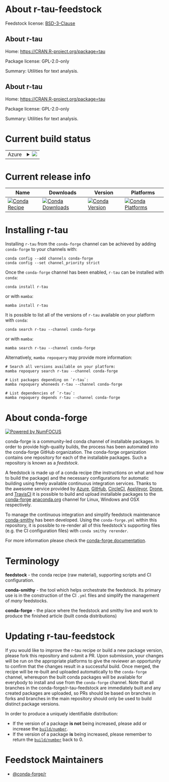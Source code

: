 About r-tau-feedstock
=====================

Feedstock license: [BSD-3-Clause](https://github.com/conda-forge/r-tau-feedstock/blob/main/LICENSE.txt)


About r-tau
-----------

Home: https://CRAN.R-project.org/package=tau

Package license: GPL-2.0-only

Summary: Utilities for text analysis.

About r-tau
-----------

Home: https://CRAN.R-project.org/package=tau

Package license: GPL-2.0-only

Summary: Utilities for text analysis.

Current build status
====================


<table>
    
  <tr>
    <td>Azure</td>
    <td>
      <details>
        <summary>
          <a href="https://dev.azure.com/conda-forge/feedstock-builds/_build/latest?definitionId=13735&branchName=main">
            <img src="https://dev.azure.com/conda-forge/feedstock-builds/_apis/build/status/r-tau-feedstock?branchName=main">
          </a>
        </summary>
        <table>
          <thead><tr><th>Variant</th><th>Status</th></tr></thead>
          <tbody><tr>
              <td>linux_64_r_base4.3</td>
              <td>
                <a href="https://dev.azure.com/conda-forge/feedstock-builds/_build/latest?definitionId=13735&branchName=main">
                  <img src="https://dev.azure.com/conda-forge/feedstock-builds/_apis/build/status/r-tau-feedstock?branchName=main&jobName=linux&configuration=linux%20linux_64_r_base4.3" alt="variant">
                </a>
              </td>
            </tr><tr>
              <td>linux_64_r_base4.4</td>
              <td>
                <a href="https://dev.azure.com/conda-forge/feedstock-builds/_build/latest?definitionId=13735&branchName=main">
                  <img src="https://dev.azure.com/conda-forge/feedstock-builds/_apis/build/status/r-tau-feedstock?branchName=main&jobName=linux&configuration=linux%20linux_64_r_base4.4" alt="variant">
                </a>
              </td>
            </tr><tr>
              <td>osx_64_r_base4.3</td>
              <td>
                <a href="https://dev.azure.com/conda-forge/feedstock-builds/_build/latest?definitionId=13735&branchName=main">
                  <img src="https://dev.azure.com/conda-forge/feedstock-builds/_apis/build/status/r-tau-feedstock?branchName=main&jobName=osx&configuration=osx%20osx_64_r_base4.3" alt="variant">
                </a>
              </td>
            </tr><tr>
              <td>osx_64_r_base4.4</td>
              <td>
                <a href="https://dev.azure.com/conda-forge/feedstock-builds/_build/latest?definitionId=13735&branchName=main">
                  <img src="https://dev.azure.com/conda-forge/feedstock-builds/_apis/build/status/r-tau-feedstock?branchName=main&jobName=osx&configuration=osx%20osx_64_r_base4.4" alt="variant">
                </a>
              </td>
            </tr><tr>
              <td>win_64_r_base4.3</td>
              <td>
                <a href="https://dev.azure.com/conda-forge/feedstock-builds/_build/latest?definitionId=13735&branchName=main">
                  <img src="https://dev.azure.com/conda-forge/feedstock-builds/_apis/build/status/r-tau-feedstock?branchName=main&jobName=win&configuration=win%20win_64_r_base4.3" alt="variant">
                </a>
              </td>
            </tr><tr>
              <td>win_64_r_base4.4</td>
              <td>
                <a href="https://dev.azure.com/conda-forge/feedstock-builds/_build/latest?definitionId=13735&branchName=main">
                  <img src="https://dev.azure.com/conda-forge/feedstock-builds/_apis/build/status/r-tau-feedstock?branchName=main&jobName=win&configuration=win%20win_64_r_base4.4" alt="variant">
                </a>
              </td>
            </tr>
          </tbody>
        </table>
      </details>
    </td>
  </tr>
</table>

Current release info
====================

| Name | Downloads | Version | Platforms |
| --- | --- | --- | --- |
| [![Conda Recipe](https://img.shields.io/badge/recipe-r--tau-green.svg)](https://anaconda.org/conda-forge/r-tau) | [![Conda Downloads](https://img.shields.io/conda/dn/conda-forge/r-tau.svg)](https://anaconda.org/conda-forge/r-tau) | [![Conda Version](https://img.shields.io/conda/vn/conda-forge/r-tau.svg)](https://anaconda.org/conda-forge/r-tau) | [![Conda Platforms](https://img.shields.io/conda/pn/conda-forge/r-tau.svg)](https://anaconda.org/conda-forge/r-tau) |

Installing r-tau
================

Installing `r-tau` from the `conda-forge` channel can be achieved by adding `conda-forge` to your channels with:

```
conda config --add channels conda-forge
conda config --set channel_priority strict
```

Once the `conda-forge` channel has been enabled, `r-tau` can be installed with `conda`:

```
conda install r-tau
```

or with `mamba`:

```
mamba install r-tau
```

It is possible to list all of the versions of `r-tau` available on your platform with `conda`:

```
conda search r-tau --channel conda-forge
```

or with `mamba`:

```
mamba search r-tau --channel conda-forge
```

Alternatively, `mamba repoquery` may provide more information:

```
# Search all versions available on your platform:
mamba repoquery search r-tau --channel conda-forge

# List packages depending on `r-tau`:
mamba repoquery whoneeds r-tau --channel conda-forge

# List dependencies of `r-tau`:
mamba repoquery depends r-tau --channel conda-forge
```


About conda-forge
=================

[![Powered by
NumFOCUS](https://img.shields.io/badge/powered%20by-NumFOCUS-orange.svg?style=flat&colorA=E1523D&colorB=007D8A)](https://numfocus.org)

conda-forge is a community-led conda channel of installable packages.
In order to provide high-quality builds, the process has been automated into the
conda-forge GitHub organization. The conda-forge organization contains one repository
for each of the installable packages. Such a repository is known as a *feedstock*.

A feedstock is made up of a conda recipe (the instructions on what and how to build
the package) and the necessary configurations for automatic building using freely
available continuous integration services. Thanks to the awesome service provided by
[Azure](https://azure.microsoft.com/en-us/services/devops/), [GitHub](https://github.com/),
[CircleCI](https://circleci.com/), [AppVeyor](https://www.appveyor.com/),
[Drone](https://cloud.drone.io/welcome), and [TravisCI](https://travis-ci.com/)
it is possible to build and upload installable packages to the
[conda-forge](https://anaconda.org/conda-forge) [anaconda.org](https://anaconda.org/)
channel for Linux, Windows and OSX respectively.

To manage the continuous integration and simplify feedstock maintenance
[conda-smithy](https://github.com/conda-forge/conda-smithy) has been developed.
Using the ``conda-forge.yml`` within this repository, it is possible to re-render all of
this feedstock's supporting files (e.g. the CI configuration files) with ``conda smithy rerender``.

For more information please check the [conda-forge documentation](https://conda-forge.org/docs/).

Terminology
===========

**feedstock** - the conda recipe (raw material), supporting scripts and CI configuration.

**conda-smithy** - the tool which helps orchestrate the feedstock.
                   Its primary use is in the construction of the CI ``.yml`` files
                   and simplify the management of *many* feedstocks.

**conda-forge** - the place where the feedstock and smithy live and work to
                  produce the finished article (built conda distributions)


Updating r-tau-feedstock
========================

If you would like to improve the r-tau recipe or build a new
package version, please fork this repository and submit a PR. Upon submission,
your changes will be run on the appropriate platforms to give the reviewer an
opportunity to confirm that the changes result in a successful build. Once
merged, the recipe will be re-built and uploaded automatically to the
`conda-forge` channel, whereupon the built conda packages will be available for
everybody to install and use from the `conda-forge` channel.
Note that all branches in the conda-forge/r-tau-feedstock are
immediately built and any created packages are uploaded, so PRs should be based
on branches in forks and branches in the main repository should only be used to
build distinct package versions.

In order to produce a uniquely identifiable distribution:
 * If the version of a package **is not** being increased, please add or increase
   the [``build/number``](https://docs.conda.io/projects/conda-build/en/latest/resources/define-metadata.html#build-number-and-string).
 * If the version of a package **is** being increased, please remember to return
   the [``build/number``](https://docs.conda.io/projects/conda-build/en/latest/resources/define-metadata.html#build-number-and-string)
   back to 0.

Feedstock Maintainers
=====================

* [@conda-forge/r](https://github.com/conda-forge/r/)

